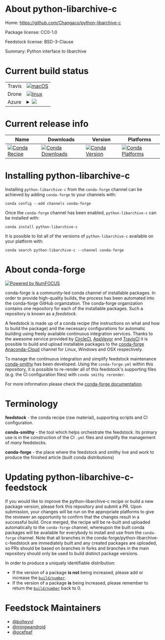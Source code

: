 About python-libarchive-c
=========================

Home: https://github.com/Changaco/python-libarchive-c

Package license: CC0-1.0

Feedstock license: BSD-3-Clause

Summary: Python interface to libarchive



Current build status
====================


<table><tr>
    <td>Travis</td>
    <td>
      <a href="https://travis-ci.com/conda-forge/python-libarchive-c-feedstock">
        <img alt="macOS" src="https://img.shields.io/travis/com/conda-forge/python-libarchive-c-feedstock/master.svg?label=macOS">
      </a>
    </td>
  </tr><tr>
    <td>Drone</td>
    <td>
      <a href="https://cloud.drone.io/conda-forge/python-libarchive-c-feedstock">
        <img alt="linux" src="https://img.shields.io/drone/build/conda-forge/python-libarchive-c-feedstock/master.svg?label=Linux">
      </a>
    </td>
  </tr>
    
  <tr>
    <td>Azure</td>
    <td>
      <details>
        <summary>
          <a href="https://dev.azure.com/conda-forge/feedstock-builds/_build/latest?definitionId=5724&branchName=master">
            <img src="https://dev.azure.com/conda-forge/feedstock-builds/_apis/build/status/python-libarchive-c-feedstock?branchName=master">
          </a>
        </summary>
        <table>
          <thead><tr><th>Variant</th><th>Status</th></tr></thead>
          <tbody><tr>
              <td>linux_64_python3.6.____cpythontarget_platformlinux-64</td>
              <td>
                <a href="https://dev.azure.com/conda-forge/feedstock-builds/_build/latest?definitionId=5724&branchName=master">
                  <img src="https://dev.azure.com/conda-forge/feedstock-builds/_apis/build/status/python-libarchive-c-feedstock?branchName=master&jobName=linux&configuration=linux_64_python3.6.____cpythontarget_platformlinux-64" alt="variant">
                </a>
              </td>
            </tr><tr>
              <td>linux_64_python3.7.____cpythontarget_platformlinux-64</td>
              <td>
                <a href="https://dev.azure.com/conda-forge/feedstock-builds/_build/latest?definitionId=5724&branchName=master">
                  <img src="https://dev.azure.com/conda-forge/feedstock-builds/_apis/build/status/python-libarchive-c-feedstock?branchName=master&jobName=linux&configuration=linux_64_python3.7.____cpythontarget_platformlinux-64" alt="variant">
                </a>
              </td>
            </tr><tr>
              <td>linux_64_python3.8.____cpythontarget_platformlinux-64</td>
              <td>
                <a href="https://dev.azure.com/conda-forge/feedstock-builds/_build/latest?definitionId=5724&branchName=master">
                  <img src="https://dev.azure.com/conda-forge/feedstock-builds/_apis/build/status/python-libarchive-c-feedstock?branchName=master&jobName=linux&configuration=linux_64_python3.8.____cpythontarget_platformlinux-64" alt="variant">
                </a>
              </td>
            </tr><tr>
              <td>linux_aarch64_python3.6.____cpythontarget_platformlinux-aarch64</td>
              <td>
                <a href="https://dev.azure.com/conda-forge/feedstock-builds/_build/latest?definitionId=5724&branchName=master">
                  <img src="https://dev.azure.com/conda-forge/feedstock-builds/_apis/build/status/python-libarchive-c-feedstock?branchName=master&jobName=linux&configuration=linux_aarch64_python3.6.____cpythontarget_platformlinux-aarch64" alt="variant">
                </a>
              </td>
            </tr><tr>
              <td>linux_aarch64_python3.7.____cpythontarget_platformlinux-aarch64</td>
              <td>
                <a href="https://dev.azure.com/conda-forge/feedstock-builds/_build/latest?definitionId=5724&branchName=master">
                  <img src="https://dev.azure.com/conda-forge/feedstock-builds/_apis/build/status/python-libarchive-c-feedstock?branchName=master&jobName=linux&configuration=linux_aarch64_python3.7.____cpythontarget_platformlinux-aarch64" alt="variant">
                </a>
              </td>
            </tr><tr>
              <td>linux_aarch64_python3.8.____cpythontarget_platformlinux-aarch64</td>
              <td>
                <a href="https://dev.azure.com/conda-forge/feedstock-builds/_build/latest?definitionId=5724&branchName=master">
                  <img src="https://dev.azure.com/conda-forge/feedstock-builds/_apis/build/status/python-libarchive-c-feedstock?branchName=master&jobName=linux&configuration=linux_aarch64_python3.8.____cpythontarget_platformlinux-aarch64" alt="variant">
                </a>
              </td>
            </tr><tr>
              <td>linux_ppc64le_python3.6.____cpythontarget_platformlinux-ppc64le</td>
              <td>
                <a href="https://dev.azure.com/conda-forge/feedstock-builds/_build/latest?definitionId=5724&branchName=master">
                  <img src="https://dev.azure.com/conda-forge/feedstock-builds/_apis/build/status/python-libarchive-c-feedstock?branchName=master&jobName=linux&configuration=linux_ppc64le_python3.6.____cpythontarget_platformlinux-ppc64le" alt="variant">
                </a>
              </td>
            </tr><tr>
              <td>linux_ppc64le_python3.7.____cpythontarget_platformlinux-ppc64le</td>
              <td>
                <a href="https://dev.azure.com/conda-forge/feedstock-builds/_build/latest?definitionId=5724&branchName=master">
                  <img src="https://dev.azure.com/conda-forge/feedstock-builds/_apis/build/status/python-libarchive-c-feedstock?branchName=master&jobName=linux&configuration=linux_ppc64le_python3.7.____cpythontarget_platformlinux-ppc64le" alt="variant">
                </a>
              </td>
            </tr><tr>
              <td>linux_ppc64le_python3.8.____cpythontarget_platformlinux-ppc64le</td>
              <td>
                <a href="https://dev.azure.com/conda-forge/feedstock-builds/_build/latest?definitionId=5724&branchName=master">
                  <img src="https://dev.azure.com/conda-forge/feedstock-builds/_apis/build/status/python-libarchive-c-feedstock?branchName=master&jobName=linux&configuration=linux_ppc64le_python3.8.____cpythontarget_platformlinux-ppc64le" alt="variant">
                </a>
              </td>
            </tr><tr>
              <td>osx_64_python3.6.____cpythontarget_platformosx-64</td>
              <td>
                <a href="https://dev.azure.com/conda-forge/feedstock-builds/_build/latest?definitionId=5724&branchName=master">
                  <img src="https://dev.azure.com/conda-forge/feedstock-builds/_apis/build/status/python-libarchive-c-feedstock?branchName=master&jobName=osx&configuration=osx_64_python3.6.____cpythontarget_platformosx-64" alt="variant">
                </a>
              </td>
            </tr><tr>
              <td>osx_64_python3.7.____cpythontarget_platformosx-64</td>
              <td>
                <a href="https://dev.azure.com/conda-forge/feedstock-builds/_build/latest?definitionId=5724&branchName=master">
                  <img src="https://dev.azure.com/conda-forge/feedstock-builds/_apis/build/status/python-libarchive-c-feedstock?branchName=master&jobName=osx&configuration=osx_64_python3.7.____cpythontarget_platformosx-64" alt="variant">
                </a>
              </td>
            </tr><tr>
              <td>osx_64_python3.8.____cpythontarget_platformosx-64</td>
              <td>
                <a href="https://dev.azure.com/conda-forge/feedstock-builds/_build/latest?definitionId=5724&branchName=master">
                  <img src="https://dev.azure.com/conda-forge/feedstock-builds/_apis/build/status/python-libarchive-c-feedstock?branchName=master&jobName=osx&configuration=osx_64_python3.8.____cpythontarget_platformosx-64" alt="variant">
                </a>
              </td>
            </tr><tr>
              <td>osx_arm64_target_platformosx-arm64</td>
              <td>
                <a href="https://dev.azure.com/conda-forge/feedstock-builds/_build/latest?definitionId=5724&branchName=master">
                  <img src="https://dev.azure.com/conda-forge/feedstock-builds/_apis/build/status/python-libarchive-c-feedstock?branchName=master&jobName=osx&configuration=osx_arm64_target_platformosx-arm64" alt="variant">
                </a>
              </td>
            </tr><tr>
              <td>win_64_python3.6.____cpythontarget_platformwin-64</td>
              <td>
                <a href="https://dev.azure.com/conda-forge/feedstock-builds/_build/latest?definitionId=5724&branchName=master">
                  <img src="https://dev.azure.com/conda-forge/feedstock-builds/_apis/build/status/python-libarchive-c-feedstock?branchName=master&jobName=win&configuration=win_64_python3.6.____cpythontarget_platformwin-64" alt="variant">
                </a>
              </td>
            </tr><tr>
              <td>win_64_python3.7.____cpythontarget_platformwin-64</td>
              <td>
                <a href="https://dev.azure.com/conda-forge/feedstock-builds/_build/latest?definitionId=5724&branchName=master">
                  <img src="https://dev.azure.com/conda-forge/feedstock-builds/_apis/build/status/python-libarchive-c-feedstock?branchName=master&jobName=win&configuration=win_64_python3.7.____cpythontarget_platformwin-64" alt="variant">
                </a>
              </td>
            </tr><tr>
              <td>win_64_python3.8.____cpythontarget_platformwin-64</td>
              <td>
                <a href="https://dev.azure.com/conda-forge/feedstock-builds/_build/latest?definitionId=5724&branchName=master">
                  <img src="https://dev.azure.com/conda-forge/feedstock-builds/_apis/build/status/python-libarchive-c-feedstock?branchName=master&jobName=win&configuration=win_64_python3.8.____cpythontarget_platformwin-64" alt="variant">
                </a>
              </td>
            </tr>
          </tbody>
        </table>
      </details>
    </td>
  </tr>
</table>

Current release info
====================

| Name | Downloads | Version | Platforms |
| --- | --- | --- | --- |
| [![Conda Recipe](https://img.shields.io/badge/recipe-python--libarchive--c-green.svg)](https://anaconda.org/conda-forge/python-libarchive-c) | [![Conda Downloads](https://img.shields.io/conda/dn/conda-forge/python-libarchive-c.svg)](https://anaconda.org/conda-forge/python-libarchive-c) | [![Conda Version](https://img.shields.io/conda/vn/conda-forge/python-libarchive-c.svg)](https://anaconda.org/conda-forge/python-libarchive-c) | [![Conda Platforms](https://img.shields.io/conda/pn/conda-forge/python-libarchive-c.svg)](https://anaconda.org/conda-forge/python-libarchive-c) |

Installing python-libarchive-c
==============================

Installing `python-libarchive-c` from the `conda-forge` channel can be achieved by adding `conda-forge` to your channels with:

```
conda config --add channels conda-forge
```

Once the `conda-forge` channel has been enabled, `python-libarchive-c` can be installed with:

```
conda install python-libarchive-c
```

It is possible to list all of the versions of `python-libarchive-c` available on your platform with:

```
conda search python-libarchive-c --channel conda-forge
```


About conda-forge
=================

[![Powered by NumFOCUS](https://img.shields.io/badge/powered%20by-NumFOCUS-orange.svg?style=flat&colorA=E1523D&colorB=007D8A)](http://numfocus.org)

conda-forge is a community-led conda channel of installable packages.
In order to provide high-quality builds, the process has been automated into the
conda-forge GitHub organization. The conda-forge organization contains one repository
for each of the installable packages. Such a repository is known as a *feedstock*.

A feedstock is made up of a conda recipe (the instructions on what and how to build
the package) and the necessary configurations for automatic building using freely
available continuous integration services. Thanks to the awesome service provided by
[CircleCI](https://circleci.com/), [AppVeyor](https://www.appveyor.com/)
and [TravisCI](https://travis-ci.com/) it is possible to build and upload installable
packages to the [conda-forge](https://anaconda.org/conda-forge)
[Anaconda-Cloud](https://anaconda.org/) channel for Linux, Windows and OSX respectively.

To manage the continuous integration and simplify feedstock maintenance
[conda-smithy](https://github.com/conda-forge/conda-smithy) has been developed.
Using the ``conda-forge.yml`` within this repository, it is possible to re-render all of
this feedstock's supporting files (e.g. the CI configuration files) with ``conda smithy rerender``.

For more information please check the [conda-forge documentation](https://conda-forge.org/docs/).

Terminology
===========

**feedstock** - the conda recipe (raw material), supporting scripts and CI configuration.

**conda-smithy** - the tool which helps orchestrate the feedstock.
                   Its primary use is in the construction of the CI ``.yml`` files
                   and simplify the management of *many* feedstocks.

**conda-forge** - the place where the feedstock and smithy live and work to
                  produce the finished article (built conda distributions)


Updating python-libarchive-c-feedstock
======================================

If you would like to improve the python-libarchive-c recipe or build a new
package version, please fork this repository and submit a PR. Upon submission,
your changes will be run on the appropriate platforms to give the reviewer an
opportunity to confirm that the changes result in a successful build. Once
merged, the recipe will be re-built and uploaded automatically to the
`conda-forge` channel, whereupon the built conda packages will be available for
everybody to install and use from the `conda-forge` channel.
Note that all branches in the conda-forge/python-libarchive-c-feedstock are
immediately built and any created packages are uploaded, so PRs should be based
on branches in forks and branches in the main repository should only be used to
build distinct package versions.

In order to produce a uniquely identifiable distribution:
 * If the version of a package **is not** being increased, please add or increase
   the [``build/number``](https://conda.io/docs/user-guide/tasks/build-packages/define-metadata.html#build-number-and-string).
 * If the version of a package **is** being increased, please remember to return
   the [``build/number``](https://conda.io/docs/user-guide/tasks/build-packages/define-metadata.html#build-number-and-string)
   back to 0.

Feedstock Maintainers
=====================

* [@bollwyvl](https://github.com/bollwyvl/)
* [@mingwandroid](https://github.com/mingwandroid/)
* [@ocefpaf](https://github.com/ocefpaf/)

